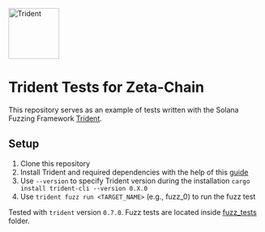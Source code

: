 <p align="left">
  <img height="100" width="100" src="https://abchprod.wpengine.com/wp-content/uploads/2024/05/Trident-Color.png" alt="Trident"/>
</p>

# Trident Tests for Zeta-Chain
This repository serves as an example of tests written with the Solana Fuzzing Framework [Trident](https://github.com/Ackee-Blockchain/trident).


## Setup

1. Clone this repository
2. Install Trident and required dependencies with the help of this [guide](https://ackee.xyz/trident/docs/0.7.0/getting-started/getting-started/)
3. Use `--version` to specify Trident version during the installation `cargo install trident-cli --version 0.X.0`
4. Use `trident fuzz run <TARGET_NAME>` (e.g., fuzz_0) to run the fuzz test

Tested with `trident` version `0.7.0`. Fuzz tests are located inside [fuzz_tests](./trident-tests/fuzz_tests/) folder.
